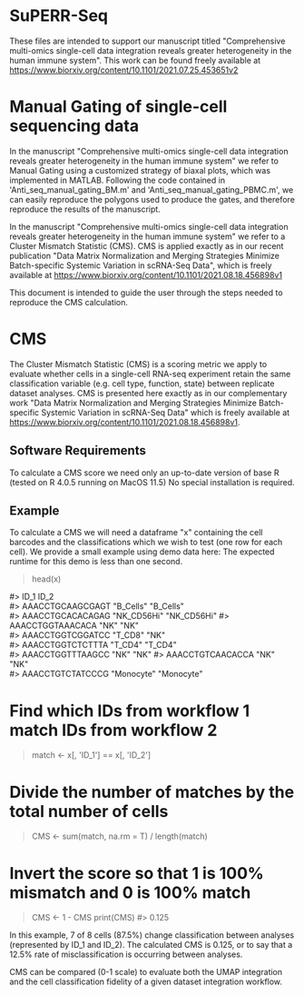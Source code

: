# SuPERR-Seq
These files are intended to support our manuscript titled "Comprehensive multi-omics single-cell data integration reveals greater heterogeneity in the human immune system".
This work can be found freely available at https://www.biorxiv.org/content/10.1101/2021.07.25.453651v2

# Manual Gating of single-cell sequencing data
In the manuscript "Comprehensive multi-omics single-cell data integration reveals greater heterogeneity in the human immune system" we refer to Manual Gating using a customized strategy of biaxal plots, which was implemented in MATLAB.
Following the code contained in 'Anti_seq_manual_gating_BM.m' and 'Anti_seq_manual_gating_PBMC.m', we can easily reproduce the polygons used to produce the gates, and therefore reproduce the results of the manuscript.


In the manuscript "Comprehensive multi-omics single-cell data integration reveals greater heterogeneity in the human immune system" we refer to a Cluster Mismatch Statistic (CMS). CMS is applied exactly as in our recent publication "Data Matrix Normalization and Merging Strategies Minimize Batch-specific Systemic Variation in scRNA-Seq Data", which is freely available at https://www.biorxiv.org/content/10.1101/2021.08.18.456898v1

This document is intended to guide the user through the steps needed to reproduce the CMS calculation.

# CMS

The Cluster Mismatch Statistic (CMS) is a scoring metric we apply to evaluate whether cells in a single-cell RNA-seq experiment retain the same classification variable (e.g. cell type, function, state) between replicate dataset analyses.
CMS is presented here exactly as in our complementary work "Data Matrix Normalization and Merging Strategies Minimize Batch-specific Systemic Variation in scRNA-Seq Data" which is freely available at https://www.biorxiv.org/content/10.1101/2021.08.18.456898v1.

## Software Requirements

To calculate a CMS score we need only an up-to-date version of base R (tested on R 4.0.5 running on MacOS 11.5)
No special installation is required.

## Example

To calculate a CMS we will need a dataframe "x" containing the cell barcodes and the classifications which we wish to test (one row for each cell).
We provide a small example using demo data here:
The expected runtime for this demo is less than one second.


> head(x)

#>                     	ID_1       		ID_2    
#> AAACCTGCAAGCGAGT		"B_Cells"		"B_Cells"  
#> AAACCTGCACACAGAG		"NK_CD56Hi"		"NK_CD56Hi"
#> AAACCTGGTAAACACA		"NK"       		"NK"       
#> AAACCTGGTCGGATCC		"T_CD8"    		"NK"    
#> AAACCTGGTCTCTTTA		"T_CD4"    		"T_CD4"    
#> AAACCTGGTTTAAGCC		"NK"       		"NK"
#> AAACCTGTCAACACCA		"NK"       		"NK"                
#> AAACCTGTCTATCCCG		"Monocyte" 		"Monocyte"

# Find which IDs from workflow 1 match IDs from workflow 2
> match <- x[, 'ID_1'] == x[, 'ID_2']

# Divide the number of matches by the total number of cells
> CMS <- sum(match, na.rm = T) / length(match)

# Invert the score so that 1 is 100% mismatch and 0 is 100% match
> CMS <- 1 - CMS
> print(CMS)
#> 0.125

In this example, 7 of 8 cells (87.5%) change classification between analyses (represented by ID_1 and ID_2).
The calculated CMS is 0.125, or to say that a 12.5% rate of misclassification is occurring between analyses.


CMS can be compared (0-1 scale) to evaluate both the UMAP integration and the cell classification fidelity of a given dataset integration workflow.

